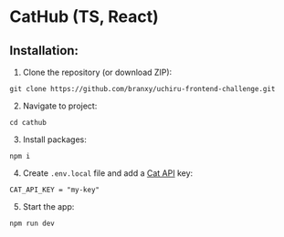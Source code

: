 # CatHub (TS, React)

## Installation:

1. Clone the repository (or download ZIP):

```
git clone https://github.com/branxy/uchiru-frontend-challenge.git
```

2. Navigate to project:

```
cd cathub
```

3. Install packages:

```
npm i
```

4. Create `.env.local` file and add a [Cat API](https://thecatapi.com/) key:

```
CAT_API_KEY = "my-key"
```

5. Start the app:

```
npm run dev
```

